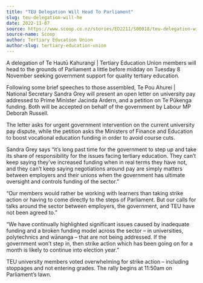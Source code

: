 ```yaml
---
title: "TEU Delegation Will Head To Parliament"
slug: teu-delegation-will-he
date: 2022-11-07
source: https://www.scoop.co.nz/stories/ED2211/S00018/teu-delegation-will-he
source-name: Scoop
author: Tertiary Education Union
author-slug: tertiary-education-union
---
```


<p>A delegation of Te Hautū Kahurangi | Tertiary Education
Union members will head to the grounds of Parliament a
little before midday on Tuesday 8 November seeking
government support for quality tertiary
education.</p>

<p>Following some brief speeches to those
assembled, Te Pou Ahurei | National Secretary Sandra Grey
will present an open letter
on university pay addressed to Prime Minister Jacinda
Ardern, and a
petition on Te Pūkenga funding. Both will be accepted
on behalf of the government by Labour MP Deborah
Russell.</p>

<p>The letter asks for urgent government
intervention on the current university pay dispute, while
the petition asks the Ministers of Finance and Education to
boost vocational education funding in order to avoid course
cuts.</p>

<p>Sandra Grey says “it’s long past time for
the government to step up and take its share of
responsibility for the issues facing tertiary education.
They can’t keep saying they’ve increased funding when in
real terms they have not, and they can’t keep saying
negotiations around pay are simply matters between employers
and their unions when the government has ultimate oversight
and controls funding of the sector.”</p>

<p>“Our members
would rather be working with learners than taking strike
action or having to come directly to the steps of
Parliament. But our calls for talks around the sector
between employers, the government, and TEU have not been
agreed to.”</p>

<p>“We have continually highlighted
significant issues caused by inadequate funding and a broken
funding model across the sector – in universities,
polytechnics and wānanga – that are not being addressed.
If the government won’t step in, then strike action which
has been going on for a month is likely to continue into
election year.”</p>

<p>TEU university members voted
overwhelming for strike action – including stoppages and
not entering grades. The rally begins at 11:50am on
Parliament’s
lawn.</p>

<p></p>